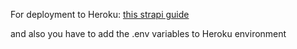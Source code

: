 For deployment to Heroku:
[this strapi guide](https://strapi.io/blog/deploying-a-strapi-api-on-heroku)

and also you have to add the .env variables to Heroku environment